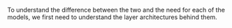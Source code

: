 To understand the difference between the two and the need for each of the models, we first need to understand the layer architectures behind them.